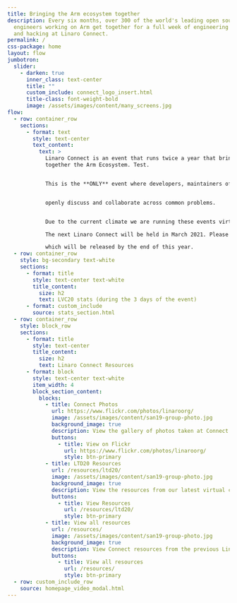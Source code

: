 ```yaml
---
title: Bringing the Arm ecosystem together
description: Every six months, over 300 of the world's leading open source
  engineers working on Arm get together for a full week of engineering sessions
  and hacking at Linaro Connect.
permalink: /
css-package: home
layout: flow
jumbotron:
  slider:
    - darken: true
      inner_class: text-center
      title: ""
      custom_include: connect_logo_insert.html
      title-class: font-weight-bold
      image: /assets/images/content/many_screens.jpg
flow:
  - row: container_row
    sections:
      - format: text
        style: text-center
        text_content:
          text: >
            Linaro Connect is an event that runs twice a year that brings
            together the Arm Ecosystem. Test.


            This is the **ONLY** event where developers, maintainers of both hardware and software can


            openly discuss and collaborate across common problems.


            Due to the current climate we are running these events virtually with great success.

            The next Linaro Connect will be held in March 2021. Please watch this space for full details

            which will be released by the end of this year.
  - row: container_row
    style: bg-secondary text-white
    sections:
      - format: title
        style: text-center text-white
        title_content:
          size: h2
          text: LVC20 stats (during the 3 days of the event)
      - format: custom_include
        source: stats_section.html
  - row: container_row
    style: block_row
    sections:
      - format: title
        style: text-center
        title_content:
          size: h2
          text: Linaro Connect Resources
      - format: block
        style: text-center text-white
        item_width: 4
        block_section_content:
          blocks:
            - title: Connect Photos
              url: https://www.flickr.com/photos/linaroorg/
              image: /assets/images/content/san19-group-photo.jpg
              background_image: true
              description: View the gallery of photos taken at Connect on Flickr.
              buttons:
                - title: View on Flickr
                  url: https://www.flickr.com/photos/linaroorg/
                  style: btn-primary
            - title: LTD20 Resources
              url: /resources/ltd20/
              image: /assets/images/content/san19-group-photo.jpg
              background_image: true
              description: View the resources from our latest virtual conference.
              buttons:
                - title: View Resources
                  url: /resources/ltd20/
                  style: btn-primary
            - title: View all resources
              url: /resources/
              image: /assets/images/content/san19-group-photo.jpg
              background_image: true
              description: View Connect resources from the previous Linaro Connect events.
              buttons:
                - title: View all resources
                  url: /resources/
                  style: btn-primary
  - row: custom_include_row
    source: homepage_video_modal.html
---
```

